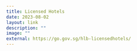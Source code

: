 ```yaml
---
title: Licensed Hotels
date: 2023-08-02
layout: link
description: ""
image: ""
external: https://go.gov.sg/hlb-licensedhotels/
---
```

